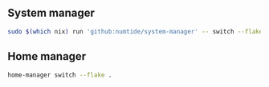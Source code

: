 ## System manager

```sh
sudo $(which nix) run 'github:numtide/system-manager' -- switch --flake .
```

## Home manager

```sh
home-manager switch --flake .
```
